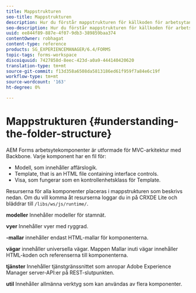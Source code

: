 ```yaml
---
title: Mappstrukturen
seo-title: Mappstrukturen
description: Hur du förstår mappstrukturen för källkoden för arbetsytan i AEM Forms så att du kan anpassa den.
seo-description: Hur du förstår mappstrukturen för källkoden för arbetsytan i AEM Forms så att du kan anpassa den.
uuid: ee844f89-887e-4f07-9db3-389859baa374
contentOwner: robhagat
content-type: reference
products: SG_EXPERIENCEMANAGER/6.4/FORMS
topic-tags: forms-workspace
discoiquuid: 7427858d-8eec-423d-a0a9-444140420620
translation-type: tm+mt
source-git-commit: f13d358a6508da5813186ed61f959f7a84e6c19f
workflow-type: tm+mt
source-wordcount: '163'
ht-degree: 0%

---
```



# Mappstrukturen {#understanding-the-folder-structure}

AEM Forms arbetsytekomponenter är utformade för MVC-arkitektur med Backbone. Varje komponent har en fil för:

* Modell, som innehåller affärslogik.
* Template, that is an HTML file containing interface controls.
* Visa, som fungerar som en kontrollenhetsklass för Template.

Resurserna för alla komponenter placeras i mappstrukturen som beskrivs nedan. Om du vill komma åt resurserna loggar du in på CRXDE Lite och bläddrar till `/libs/ws/js/runtime/`.

**modeller** Innehåller modeller för stamnät.

**vyer** Innehåller vyer med ryggrad.

**-mallar** innehåller endast HTML-mallar för komponenterna.

**vägar** innehåller universella vägar. Mappen Mallar inuti vägar innehåller HTML-koden och referenserna till komponenterna.

**tjänster** Innehåller tjänstgränssnittet som anropar Adobe Experience Manager server-API:er på REST-slutpunkten.

**util** Innehåller allmänna verktyg som kan användas av flera komponenter.

